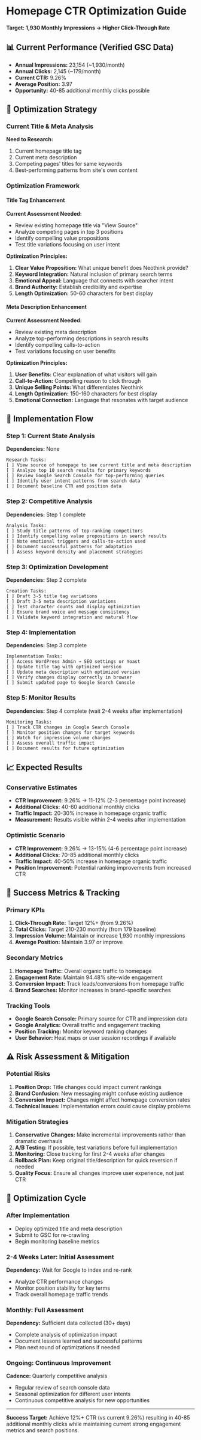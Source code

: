 # Homepage CTR Optimization Guide
**Target: 1,930 Monthly Impressions → Higher Click-Through Rate**

## 📊 Current Performance (Verified GSC Data)
- **Annual Impressions:** 23,154 (~1,930/month)
- **Annual Clicks:** 2,145 (~179/month)
- **Current CTR:** 9.26%
- **Average Position:** 3.97
- **Opportunity:** 40-85 additional monthly clicks possible

## 🎯 Optimization Strategy

### Current Title & Meta Analysis
**Need to Research:**
1. Current homepage title tag
2. Current meta description
3. Competing pages' titles for same keywords
4. Best-performing patterns from site's own content

### Optimization Framework

#### Title Tag Enhancement
**Current Assessment Needed:**
- Review existing homepage title via "View Source"
- Analyze competing pages in top 3 positions
- Identify compelling value propositions
- Test title variations focusing on user intent

**Optimization Principles:**
1. **Clear Value Proposition:** What unique benefit does Neothink provide?
2. **Keyword Integration:** Natural inclusion of primary search terms
3. **Emotional Appeal:** Language that connects with searcher intent
4. **Brand Authority:** Establish credibility and expertise
5. **Length Optimization:** 50-60 characters for best display

#### Meta Description Enhancement
**Current Assessment Needed:**
- Review existing meta description
- Analyze top-performing descriptions in search results
- Identify compelling calls-to-action
- Test variations focusing on user benefits

**Optimization Principles:**
1. **User Benefits:** Clear explanation of what visitors will gain
2. **Call-to-Action:** Compelling reason to click through
3. **Unique Selling Points:** What differentiates Neothink
4. **Length Optimization:** 150-160 characters for best display
5. **Emotional Connection:** Language that resonates with target audience

## 🔧 Implementation Flow

### Step 1: Current State Analysis
**Dependencies:** None

```
Research Tasks:
[ ] View source of homepage to see current title and meta description
[ ] Analyze top 10 search results for primary keywords
[ ] Review Google Search Console for top-performing queries
[ ] Identify user intent patterns from search data
[ ] Document baseline CTR and position data
```

### Step 2: Competitive Analysis
**Dependencies:** Step 1 complete

```
Analysis Tasks:
[ ] Study title patterns of top-ranking competitors
[ ] Identify compelling value propositions in search results
[ ] Note emotional triggers and calls-to-action used
[ ] Document successful patterns for adaptation
[ ] Assess keyword density and placement strategies
```

### Step 3: Optimization Development
**Dependencies:** Step 2 complete

```
Creation Tasks:
[ ] Draft 3-5 title tag variations
[ ] Draft 3-5 meta description variations
[ ] Test character counts and display optimization
[ ] Ensure brand voice and message consistency
[ ] Validate keyword integration and natural flow
```

### Step 4: Implementation
**Dependencies:** Step 3 complete

```
Implementation Tasks:
[ ] Access WordPress Admin → SEO settings or Yoast
[ ] Update title tag with optimized version
[ ] Update meta description with optimized version
[ ] Verify changes display correctly in browser
[ ] Submit updated page to Google Search Console
```

### Step 5: Monitor Results
**Dependencies:** Step 4 complete (wait 2-4 weeks after implementation)

```
Monitoring Tasks:
[ ] Track CTR changes in Google Search Console
[ ] Monitor position changes for target keywords
[ ] Watch for impression volume changes
[ ] Assess overall traffic impact
[ ] Document results for future optimization
```

## 📈 Expected Results

### Conservative Estimates
- **CTR Improvement:** 9.26% → 11-12% (2-3 percentage point increase)
- **Additional Clicks:** 40-60 additional monthly clicks
- **Traffic Impact:** 20-30% increase in homepage organic traffic
- **Measurement:** Results visible within 2-4 weeks after implementation

### Optimistic Scenario
- **CTR Improvement:** 9.26% → 13-15% (4-6 percentage point increase)
- **Additional Clicks:** 70-85 additional monthly clicks
- **Traffic Impact:** 40-50% increase in homepage organic traffic
- **Position Improvement:** Potential ranking improvements from increased CTR

## 🎯 Success Metrics & Tracking

### Primary KPIs
1. **Click-Through Rate:** Target 12%+ (from 9.26%)
2. **Total Clicks:** Target 210-230 monthly (from 179 baseline)
3. **Impression Volume:** Maintain or increase 1,930 monthly impressions
4. **Average Position:** Maintain 3.97 or improve

### Secondary Metrics
1. **Homepage Traffic:** Overall organic traffic to homepage
2. **Engagement Rate:** Maintain 94.48% site-wide engagement
3. **Conversion Impact:** Track leads/conversions from homepage traffic
4. **Brand Searches:** Monitor increases in brand-specific searches

### Tracking Tools
- **Google Search Console:** Primary source for CTR and impression data
- **Google Analytics:** Overall traffic and engagement tracking
- **Position Tracking:** Monitor keyword ranking changes
- **User Behavior:** Heat maps or user session recordings if available

## ⚠️ Risk Assessment & Mitigation

### Potential Risks
1. **Position Drop:** Title changes could impact current rankings
2. **Brand Confusion:** New messaging might confuse existing audience
3. **Conversion Impact:** Changes might affect homepage conversion rates
4. **Technical Issues:** Implementation errors could cause display problems

### Mitigation Strategies
1. **Conservative Changes:** Make incremental improvements rather than dramatic overhauls
2. **A/B Testing:** If possible, test variations before full implementation
3. **Monitoring:** Close tracking for first 2-4 weeks after changes
4. **Rollback Plan:** Keep original title/description for quick reversion if needed
5. **Quality Focus:** Ensure all changes improve user experience, not just CTR

## 🔄 Optimization Cycle

### After Implementation
- Deploy optimized title and meta description
- Submit to GSC for re-crawling
- Begin monitoring baseline metrics

### 2-4 Weeks Later: Initial Assessment
**Dependency:** Wait for Google to index and re-rank

- Analyze CTR performance changes
- Monitor position stability for key terms
- Track overall homepage traffic trends

### Monthly: Full Assessment
**Dependency:** Sufficient data collected (30+ days)

- Complete analysis of optimization impact
- Document lessons learned and successful patterns
- Plan next round of optimizations if needed

### Ongoing: Continuous Improvement
**Cadence:** Quarterly competitive analysis

- Regular review of search console data
- Seasonal optimization for different user intents
- Continuous competitive analysis for new opportunities

---

**Success Target:** Achieve 12%+ CTR (vs current 9.26%) resulting in 40-85 additional monthly clicks while maintaining current strong engagement metrics and search positions.